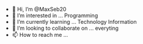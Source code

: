 - 👋 Hi, I’m @MaxSeb20
- 👀 I’m interested in ... Programming
- 🌱 I’m currently learning ... Technology Information
- 💞️ I’m looking to collaborate on ... everyting
- 📫 How to reach me ... 

<!---
MaxSeb20/MaxSeb20 is a ✨ special ✨ repository because its `README.md` (this file) appears on your GitHub profile.
You can click the Preview link to take a look at your changes.
--->
